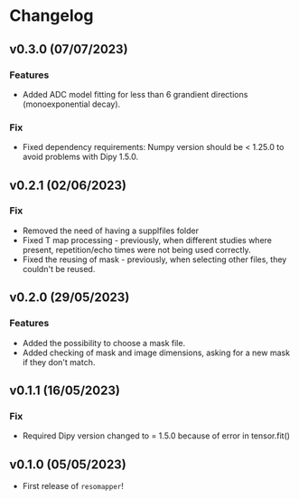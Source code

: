 # Changelog

## v0.3.0 (07/07/2023)

### Features

- Added ADC model fitting for less than 6 grandient directions (monoexponential decay).

### Fix

- Fixed dependency requirements: Numpy version should be < 1.25.0 to avoid problems with Dipy 1.5.0.

## v0.2.1 (02/06/2023)

### Fix

- Removed the need of having a supplfiles folder
- Fixed T map processing - previously, when different studies where present, repetition/echo times were not being used correctly.
- Fixed the reusing of mask - previously, when selecting other files, they couldn't be reused.

## v0.2.0 (29/05/2023)

### Features

- Added the possibility to choose a mask file.
- Added checking of mask and image dimensions, asking for a new mask if they don't match.

## v0.1.1 (16/05/2023)

### Fix

- Required Dipy version changed to = 1.5.0 because of error in tensor.fit()

## v0.1.0 (05/05/2023)

- First release of `resomapper`!